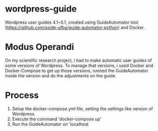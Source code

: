 # wordpress-guide
Wordpress user guides 4.1~5.1, created using GuideAutomator tool (https://github.com/aside-ufba/guide-automator-python) and Docker.

# Modus Operandi
On my scientific research project, i had to make automatic user guides of some versions of Wordpress. To manage that versions, i used Docker and Docker-Compose to get up those versions, runned the GuideAutomator inside the version and do the adjustments on the guide.

# Process
1. Setup the docker-compose.yml file, setting the settings like version of Wordpress.
2. Execute the command 'docker-compose up'
3. Run the GuideAutomator on 'localhost
